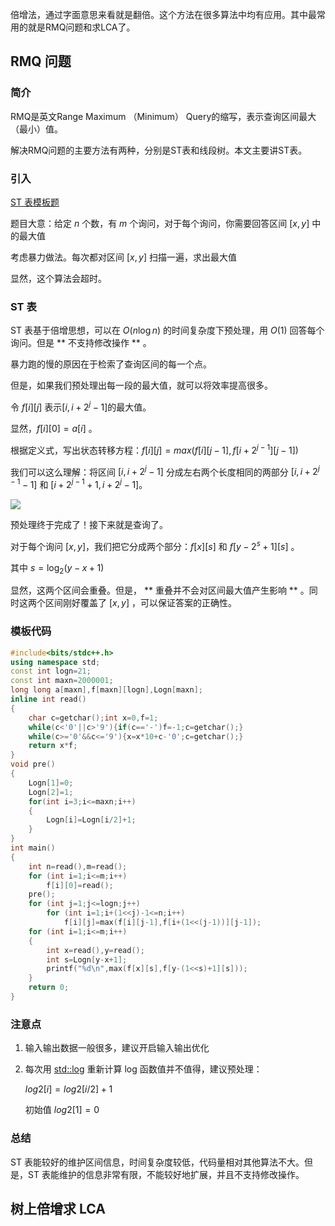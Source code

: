 倍增法，通过字面意思来看就是翻倍。这个方法在很多算法中均有应用。其中最常用的就是RMQ问题和求LCA了。

## RMQ 问题

### 简介

RMQ是英文Range Maximum （Minimum） Query的缩写，表示查询区间最大（最小）值。

解决RMQ问题的主要方法有两种，分别是ST表和线段树。本文主要讲ST表。

### 引入

[ST 表模板题](https://www.luogu.org/problemnew/show/P3865)

题目大意：给定 $n$ 个数，有 $m$ 个询问，对于每个询问，你需要回答区间 $[x,y]$ 中的最大值

考虑暴力做法。每次都对区间 $[x,y]$ 扫描一遍，求出最大值

显然，这个算法会超时。

### ST 表

ST 表基于倍增思想，可以在 $O(n\log{n})$ 的时间复杂度下预处理，用 $O(1)$ 回答每个询问。但是 ** 不支持修改操作 ** 。

暴力跑的慢的原因在于检索了查询区间的每一个点。

但是，如果我们预处理出每一段的最大值，就可以将效率提高很多。

令 $f[i][j]$ 表示$[i,i+2^j-1]$的最大值。

显然，$f[i][0]=a[i]$ 。

根据定义式，写出状态转移方程：$f[i][j]=max(f[i][j-1],f[i+2^{j-1}][j-1])$

我们可以这么理解：将区间 $[i,i+2^j-1]$ 分成左右两个长度相同的两部分 $[i,i+2^{j-1}-1]$ 和 $[i+2^{j-1}+1,i+2^j-1]$。

![](https://cdn.luogu.org/upload/pic/32629.png)

预处理终于完成了！接下来就是查询了。

对于每个询问 $[x,y]$，我们把它分成两个部分：$f[x][s]$ 和 $f[y-2^s+1][s]$ 。

其中 $s=\log_2{(y-x+1)}$

显然，这两个区间会重叠。但是， ** 重叠并不会对区间最大值产生影响 ** 。同时这两个区间刚好覆盖了 $[x,y]$ ，可以保证答案的正确性。

### 模板代码

```cpp
#include<bits/stdc++.h>
using namespace std;
const int logn=21;
const int maxn=2000001;
long long a[maxn],f[maxn][logn],Logn[maxn];
inline int read()
{
    char c=getchar();int x=0,f=1;
    while(c<'0'||c>'9'){if(c=='-')f=-1;c=getchar();}
    while(c>='0'&&c<='9'){x=x*10+c-'0';c=getchar();}
    return x*f;
}
void pre() 
{
    Logn[1]=0;
    Logn[2]=1;
    for(int i=3;i<=maxn;i++)
    {
        Logn[i]=Logn[i/2]+1;
    }
}
int main()
{
    int n=read(),m=read();
    for (int i=1;i<=m;i++)
        f[i][0]=read();
    pre();
    for (int j=1;j<=logn;j++)
        for (int i=1;i+(1<<j)-1<=n;i++)
            f[i][j]=max(f[i][j-1],f[i+(1<<(j-1))][j-1]);
    for (int i=1;i<=m;i++)
    {
        int x=read(),y=read();
        int s=Logn[y-x+1];
        printf("%d\n",max(f[x][s],f[y-(1<<s)+1][s]));   
    }
    return 0;
}
```

### 注意点

1. 输入输出数据一般很多，建议开启输入输出优化
2. 每次用 [std::log](https://en.cppreference.com/w/cpp/numeric/math/log) 重新计算 log 函数值并不值得，建议预处理：

    $log2[i]=log2[i/2]+1$

    初始值 $log2[1]=0$

### 总结

ST 表能较好的维护区间信息，时间复杂度较低，代码量相对其他算法不大。但是，ST 表能维护的信息非常有限，不能较好地扩展，并且不支持修改操作。

## 树上倍增求 LCA
